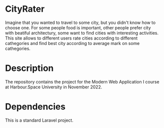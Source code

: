 # CityRater

Imagine that you wanted to travel to some city, but you didn't know how to choose one. For some people food is important, other people prefer city with beatiful architectury, some want to find cities with interesting activities. This site allows to different users rate cities according to different cathegories and find best city according to average mark on some cathegories.

# Description

The repository contains the project for the Modern Web Application I course at Harbour.Space University in November 2022.

# Dependencies

This is a standard Laravel project.